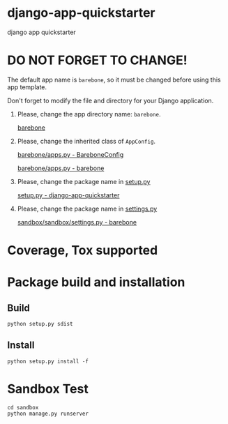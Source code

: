 # django-app-quickstarter
django app quickstarter

# DO NOT FORGET TO CHANGE!
The default app name is `barebone`, so it must be changed before using this app template.

Don't forget to modify the file and directory for your Django application.

1. Please, change the app directory name: `barebone`.

    [barebone](barebone)

2. Please, change the inherited class of `AppConfig`.

    [barebone/apps.py - BareboneConfig](barebone/apps.py#L5)
    
    [barebone/apps.py - barebone](barebone/apps.py#L6)

3. Please, change the package name in [setup.py](setup.py)

    [setup.py - django-app-quickstarter](setup.py#L9)
    
4. Please, change the package name in [settings.py](sandbox/sandbox/settings.py)

    [sandbox/sandbox/settings.py - barebone](sandbox/sandbox/settings.py#28)

# Coverage, Tox supported

# Package build and installation
## Build
```
python setup.py sdist
```

## Install
```
python setup.py install -f
```

# Sandbox Test
```
cd sandbox
python manage.py runserver
```